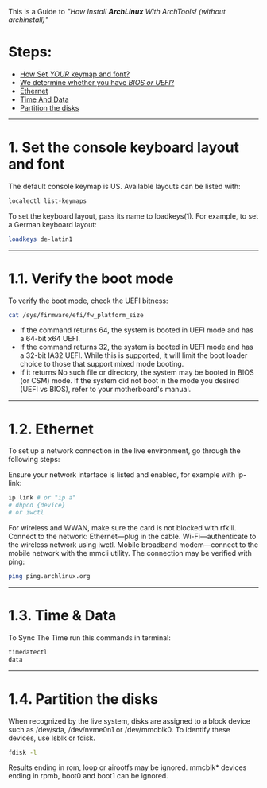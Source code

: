 This is a Guide to *"How Install **ArchLinux** With ArchTools! (without archinstall)"*

# Steps:
 - [How Set *YOUR* keymap and font?](#1-set-the-console-keyboard-layout-and-font)
 - [We determine whether you have *BIOS or UEFI*?](#11-verify-the-boot-mode)
 - [Ethernet](#12-ethernet)
 - [Time And Data](#13-time-&-data)
 - [Partition the disks](#14-partition-the-disks)

---

# 1. Set the console keyboard layout and font

The default console keymap is US. Available layouts can be listed with:
```bash
localectl list-keymaps
```

To set the keyboard layout, pass its name to loadkeys(1). For example, to set a German keyboard layout:
```bash
loadkeys de-latin1
```

---
# 1.1. Verify the boot mode

To verify the boot mode, check the UEFI bitness:
```bash
cat /sys/firmware/efi/fw_platform_size
```

- If the command returns 64, the system is booted in UEFI mode and has a 64-bit x64 UEFI.
- If the command returns 32, the system is booted in UEFI mode and has a 32-bit IA32 UEFI. While this is supported, it will limit the boot loader choice to those that support mixed mode booting.
- If it returns No such file or directory, the system may be booted in BIOS (or CSM) mode.
If the system did not boot in the mode you desired (UEFI vs BIOS), refer to your motherboard's manual.

---
# 1.2. Ethernet
To set up a network connection in the live environment, go through the following steps:

Ensure your network interface is listed and enabled, for example with ip-link:
```bash
ip link # or "ip a"
# dhpcd {device}
# or iwctl
```
For wireless and WWAN, make sure the card is not blocked with rfkill.
Connect to the network:
Ethernet—plug in the cable.
Wi-Fi—authenticate to the wireless network using iwctl.
Mobile broadband modem—connect to the mobile network with the mmcli utility.
The connection may be verified with ping:
```bash
ping ping.archlinux.org
```

---
# 1.3. Time & Data
To Sync The Time run this commands in terminal:
```bash
timedatectl
data
```

---
# 1.4. Partition the disks
When recognized by the live system, disks are assigned to a block device such as /dev/sda, /dev/nvme0n1 or /dev/mmcblk0. To identify these devices, use lsblk or fdisk.
```bash
fdisk -l
```
Results ending in rom, loop or airootfs may be ignored. mmcblk* devices ending in rpmb, boot0 and boot1 can be ignored.
